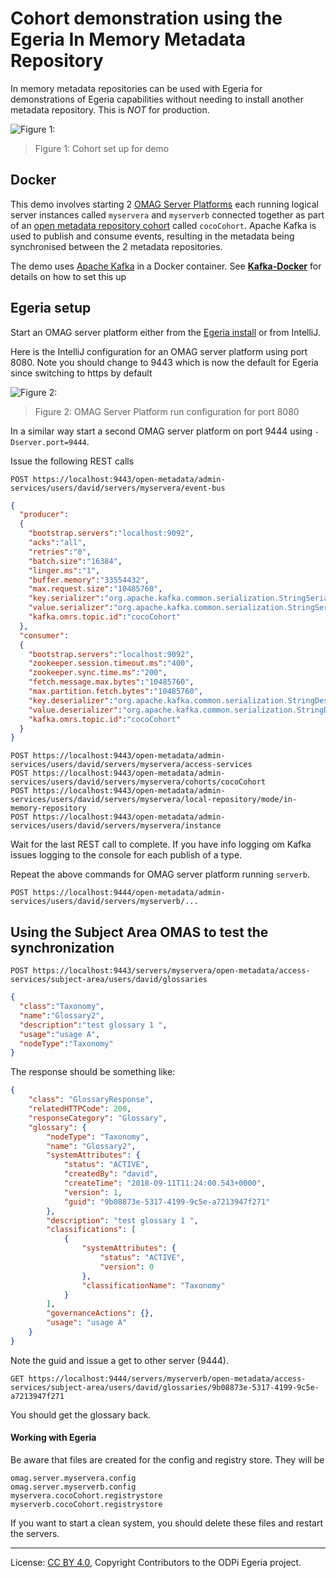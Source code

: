 <!-- SPDX-License-Identifier: CC-BY-4.0 -->
<!-- Copyright Contributors to the ODPi Egeria project. -->

# Cohort demonstration using the Egeria In Memory Metadata Repository
  
In memory metadata repositories can be used with Egeria for demonstrations of Egeria capabilities without needing to install 
another metadata repository. This is <em>NOT</em> for production.


![Figure 1:](Egeria-cocoCohort-for-demo.png)
> Figure 1: Cohort set up for demo
        
    
## Docker    
This demo involves starting 2 [OMAG Server Platforms](../../../open-metadata-publication/website/omag-server)
each running logical server instances
called `myservera` and `myserverb` connected together as part of an
[open metadata repository cohort](../../../open-metadata-implementation/repository-services/docs/open-metadata-repository-cohort.md) called `cocoCohort`.
Apache Kafka is used to publish and consume events, resulting in the metadata being synchronised
between the 2 metadata repositories.

The demo uses [Apache Kafka](http://kafka.apache.org/) in a Docker container. See **[Kafka-Docker](Kafka-Docker.md)** for details on how to set this up   
  
## Egeria setup 
Start an OMAG server platform either from the
[Egeria install](../../open-metadata-tutorials/omag-server-tutorial/task-starting-omag-server.md) or from IntelliJ.

Here is the IntelliJ configuration for an OMAG server platform using port 8080. Note you should change to 9443 which is now the default for Egeria since switching to https by default

![Figure 2:](IntelliJ-OMAGServerPlatform-run-configuration.png)
> Figure 2: OMAG Server Platform run configuration for port 8080

In a similar way start a second OMAG server platform on port 9444 using `-Dserver.port=9444`.

Issue the following REST calls

```
POST https://localhost:9443/open-metadata/admin-services/users/david/servers/myservera/event-bus
```

```json
{
  "producer":
  {
    "bootstrap.servers":"localhost:9092",
    "acks":"all",
    "retries":"0",
    "batch.size":"16384",
    "linger.ms":"1",
    "buffer.memory":"33554432",
    "max.request.size":"10485760",
    "key.serializer":"org.apache.kafka.common.serialization.StringSerializer",
    "value.serializer":"org.apache.kafka.common.serialization.StringSerializer",
    "kafka.omrs.topic.id":"cocoCohort"
  },
  "consumer":
  {
    "bootstrap.servers":"localhost:9092",
    "zookeeper.session.timeout.ms":"400",
    "zookeeper.sync.time.ms":"200",
    "fetch.message.max.bytes":"10485760",
    "max.partition.fetch.bytes":"10485760",
    "key.deserializer":"org.apache.kafka.common.serialization.StringDeserializer",
    "value.deserializer":"org.apache.kafka.common.serialization.StringDeserializer",
    "kafka.omrs.topic.id":"cocoCohort"
  }
}
```

```
POST https://localhost:9443/open-metadata/admin-services/users/david/servers/myservera/access-services
POST https://localhost:9443/open-metadata/admin-services/users/david/servers/myservera/cohorts/cocoCohort
POST https://localhost:9443/open-metadata/admin-services/users/david/servers/myservera/local-repository/mode/in-memory-repository
POST https://localhost:9443/open-metadata/admin-services/users/david/servers/myservera/instance
```

Wait for the last REST call to complete. If you have info logging om Kafka issues logging to the console for each publish of a type.

Repeat the above commands for OMAG server platform running `serverb`. 

```
POST https://localhost:9444/open-metadata/admin-services/users/david/servers/myserverb/...
```


## Using the Subject Area OMAS to test the synchronization
 
```
POST https://localhost:9443/servers/myservera/open-metadata/access-services/subject-area/users/david/glossaries
```
```json
{
  "class":"Taxonomy",
  "name":"Glossary2",
  "description":"test glossary 1 ",
  "usage":"usage A",
  "nodeType":"Taxonomy"
}
```

The response should be something like:

```json
{
    "class": "GlossaryResponse",
    "relatedHTTPCode": 200,
    "responseCategory": "Glossary",
    "glossary": {
        "nodeType": "Taxonomy",
        "name": "Glossary2",
        "systemAttributes": {
            "status": "ACTIVE",
            "createdBy": "david",
            "createTime": "2018-09-11T11:24:00.543+0000",
            "version": 1,
            "guid": "9b08873e-5317-4199-9c5e-a7213947f271"
        },
        "description": "test glossary 1 ",
        "classifications": [
            {
                "systemAttributes": {
                    "status": "ACTIVE",
                    "version": 0
                },
                "classificationName": "Taxonomy"
            }
        ],
        "governanceActions": {},
        "usage": "usage A"
    }
}
```

Note the guid and issue a get to other server (9444). 

```
GET https://localhost:9444/servers/myserverb/open-metadata/access-services/subject-area/users/david/glossaries/9b08873e-5317-4199-9c5e-a7213947f271
```          

You should get the glossary back. 

#### Working with Egeria 

Be aware that files are created for the config and registry store. They will be

```
omag.server.myservera.config
omag.server.myserverb.config
myservera.cocoCohort.registrystore
myserverb.cocoCohort.registrystore
```

If you want to start a clean system, you should delete these files and restart the servers.


----
License: [CC BY 4.0](https://creativecommons.org/licenses/by/4.0/),
Copyright Contributors to the ODPi Egeria project.
